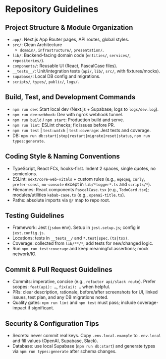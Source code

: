 # Repository Guidelines

## Project Structure & Module Organization
- `app/`: Next.js App Router pages, API routes, global styles.
- `src/`: Clean Architecture
  - `domain/`, `infrastructure/`, `presentation/`.
- `lib/`: Backend-facing domain code (`entities/`, `services/`, `repositories/`).
- `components/`: Reusable UI (React, PascalCase files).
- `__tests__/`: Unit/integration tests (`api/`, `lib/`, `src/`, with fixtures/mocks).
- `supabase/`: Local DB config and migrations.
- `scripts/`, `types/`, `public/`, `logs/`.

## Build, Test, and Development Commands
- `npm run dev`: Start local dev (Next.js + Supabase; logs to `logs/dev.log`).
- `npm run dev:webhook`: Dev with ngrok webhook tunnel.
- `npm run build` / `npm start`: Production build and serve.
- `npm run lint`: ESLint checks; fix issues before PR.
- `npm run test` | `test:watch` | `test:coverage`: Jest tests and coverage.
- DB: `npm run db:start|stop|restart|migrate|reset|status`, `npm run types:generate`.

## Coding Style & Naming Conventions
- TypeScript, React FCs, hooks-first. Indent 2 spaces, single quotes, no semicolons.
- ESLint: `next/core-web-vitals` + custom rules (e.g., `eqeqeq`, `curly`, `prefer-const`, `no-console` except in `lib/*logger*.ts` and `scripts/*`).
- Filenames: React components `PascalCase.tsx` (e.g., `TodoCard.tsx`); modules/utilities `kebab-case.ts` (e.g., `openai-title.ts`).
- Paths: absolute imports via `@/` map to repo root.

## Testing Guidelines
- Framework: Jest (`jsdom` env). Setup in `jest.setup.js`; config in `jest.config.js`.
- Locations: tests in `__tests__/` and `*.test|spec.(ts|tsx)`.
- Coverage: collected from `lib/**/*`; add tests for new/changed logic.
- Run `npm run test:coverage` and keep meaningful assertions; mock network/IO.

## Commit & Pull Request Guidelines
- Commits: imperative, concise (e.g., `refactor api/slack route`). Prefer scopes: `feat(api): …`, `fix(ui): …` when helpful.
- PRs: clear description, rationale, before/after screenshots for UI, linked issues, test plan, and any DB migrations noted.
- Quality gates: `npm run lint` and `npm test` must pass; include coverage-impact if significant.

## Security & Configuration Tips
- Secrets: never commit real keys. Copy `.env.local.example` to `.env.local` and fill values (OpenAI, Supabase, Slack).
- Database: use local Supabase (`npm run db:start`) and generate types via `npm run types:generate` after schema changes.
